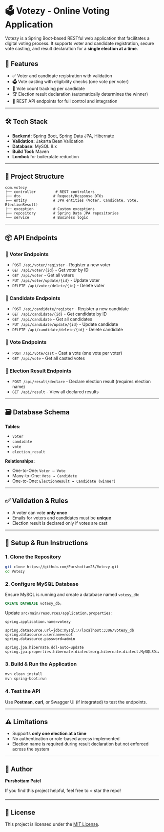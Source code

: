 # 🗳️ Votezy - Online Voting Application

Votezy is a Spring Boot-based RESTful web application that facilitates a digital voting process. It supports voter and candidate registration, secure vote casting, and result declaration for a **single election at a time**.

## 🚀 Features

- ✅ Voter and candidate registration with validation  
- 🗳️ Vote casting with eligibility checks (one vote per voter)  
- 🧾 Vote count tracking per candidate  
- 🏆 Election result declaration (automatically determines the winner)  
- 📃 REST API endpoints for full control and integration  

---

## 🛠️ Tech Stack

- **Backend:** Spring Boot, Spring Data JPA, Hibernate  
- **Validation:** Jakarta Bean Validation  
- **Database:** MySQL 8.x  
- **Build Tool:** Maven  
- **Lombok** for boilerplate reduction  

---

## 📁 Project Structure

```
com.votezy
├── controller         # REST controllers
├── dto               # Request/Response DTOs
├── entity            # JPA entities (Voter, Candidate, Vote, ElectionResult)
├── exception         # Custom exceptions
├── repository        # Spring Data JPA repositories
└── service           # Business logic
```

---

## 📦 API Endpoints

### 🔹 Voter Endpoints
- `POST /api/voter/register` - Register a new voter  
- `GET /api/voter/{id}` - Get voter by ID  
- `GET /api/voter` - Get all voters  
- `PUT /api/voter/update/{id}` - Update voter  
- `DELETE /api/voter/delete/{id}` - Delete voter  

### 🔹 Candidate Endpoints
- `POST /api/candidate/register` - Register a new candidate  
- `GET /api/candidate/{id}` - Get candidate by ID  
- `GET /api/candidate` - Get all candidates  
- `PUT /api/candidate/update/{id}` - Update candidate  
- `DELETE /api/candidate/delete/{id}` - Delete candidate  

### 🔹 Vote Endpoints
- `POST /api/vote/cast` - Cast a vote (one vote per voter)  
- `GET /api/vote` - Get all casted votes  

### 🔹 Election Result Endpoints
- `POST /api/result/declare` - Declare election result (requires election name)  
- `GET /api/result` - View all declared results  

---

## 🗃️ Database Schema

**Tables:**
- `voter`
- `candidate`
- `vote`
- `election_result`

**Relationships:**
- One-to-One: `Voter ↔ Vote`  
- Many-to-One: `Vote → Candidate`  
- One-to-One: `ElectionResult → Candidate (winner)`  

---

## ✅ Validation & Rules

- A voter can vote **only once**  
- Emails for voters and candidates must be **unique**  
- Election result is declared only if votes are cast  

---

## 🔧 Setup & Run Instructions

### 1. Clone the Repository

```bash
git clone https://github.com/Purshottam25/Votezy.git
cd Votezy
```

### 2. Configure MySQL Database

Ensure MySQL is running and create a database named `votesy_db`:
```sql
CREATE DATABASE votesy_db;
```

Update `src/main/resources/application.properties`:

```properties
spring.application.name=votezy

spring.datasource.url=jdbc:mysql://localhost:3306/votesy_db
spring.datasource.username=root
spring.datasource.password=admin

spring.jpa.hibernate.ddl-auto=update
spring.jpa.properties.hibernate.dialect=org.hibernate.dialect.MySQL8Dialect
```

### 3. Build & Run the Application

```bash
mvn clean install
mvn spring-boot:run
```

### 4. Test the API

Use **Postman**, **curl**, or Swagger UI (if integrated) to test the endpoints.

---

## ⚠️ Limitations

- Supports **only one election at a time**  
- No authentication or role-based access implemented  
- Election name is required during result declaration but not enforced across the system  

---

## 🙌 Author

**Purshottam Patel**

If you find this project helpful, feel free to ⭐ star the repo!

---

## 📜 License

This project is licensed under the [MIT License](LICENSE).
